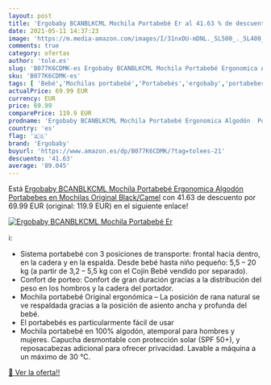 ```yaml
---
layout: post
title: 'Ergobaby BCANBLKCML Mochila Portabebé Er al 41.63 % de descuento'
date: 2021-05-11 14:37:23
image: 'https://m.media-amazon.com/images/I/31nxDU-mDNL._SL500_._SL400_.jpg'
comments: true
category: ofertas
author: 'tole.es'
slug: 'B077K6CDMK-es Ergobaby BCANBLKCML Mochila Portabebé Ergonomica Algodón...'
sku: 'B077K6CDMK-es'
tags: [ 'Bebé','Mochilas portabebé','Portabebés','ergobaby','portabebes','portabebé', ]
actualPrice: 69.99 EUR
currency: EUR
price: 69.99
comparePrice: 119.9 EUR
prodname: 'Ergobaby BCANBLKCML Mochila Portabebé Ergonomica Algodón  Portabebes en Mochilas Original Black/Camel'
country: 'es'
flag: '🇪🇸'
brand: 'Ergobaby'
buyurl: 'https://www.amazon.es/dp/B077K6CDMK/?tag=tolees-21'
descuento: '41.63'
average: '89.045'
---
```


Está [Ergobaby BCANBLKCML Mochila Portabebé Ergonomica Algodón  Portabebes en Mochilas Original Black/Camel](https://www.amazon.es/dp/B077K6CDMK/?tag=tolees-21) con 41.63 de descuento por 69.99 EUR (original: 119.9 EUR) en el siguiente enlace!

[![Ergobaby BCANBLKCML Mochila Portabebé Er](https://m.media-amazon.com/images/I/31nxDU-mDNL._SL500_._SL400_.jpg)](https://www.amazon.es/dp/B077K6CDMK/?tag=tolees-21)

ℹ️:

- Sistema portabebé con 3 posiciones de transporte: frontal hacia dentro, en la cadera y en la espalda. Desde bebé hasta niño pequeño: 5,5 – 20 kg (a partir de 3,2 – 5,5 kg con el Cojín Bebé vendido por separado).
- Confort de porteo: Confort de gran duración gracias a la distribución del peso en los hombros y la cadera del portador.
- Mochila portabebé Original ergonómica – La posición de rana natural se ve respaldada gracias a la posición de asiento ancha y profunda del bebé.
- El portabebés es particularmente fácil de usar
- Mochila portabebé en 100% algodón, atemporal para hombres y mujeres. Capucha desmontable con protección solar (SPF 50+), y reposacabezas adicional para ofrecer privacidad. Lavable a máquina a un máximo de 30 °C.

[🛒 Ver la oferta!!](https://www.amazon.es/dp/B077K6CDMK/?tag=tolees-21)
